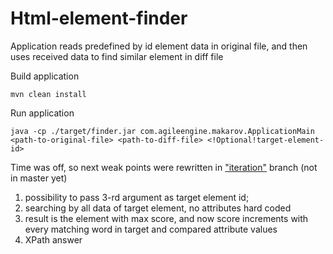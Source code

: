 # Html-element-finder

Application reads predefined by id element data in original file, and then uses received data to find similar element in diff file

Build application

```
mvn clean install
```

Run application
```
java -cp ./target/finder.jar com.agileengine.makarov.ApplicationMain <path-to-original-file> <path-to-diff-file> <!Optional!target-element-id>
```
Time was off, so next weak points were rewritten in ["iteration"](https://github.com/roger2113/Html-element-finder/pull/1/files#diff-734ce3ce5ea2fcb0de60f01140b7adcf) branch (not in master yet)
1) possibility to pass 3-rd argument as target element id;
2) searching by all data of target element, no attributes hard coded
3) result is the element with max score, and now score increments with every matching word in target and compared attribute values
4) XPath answer
